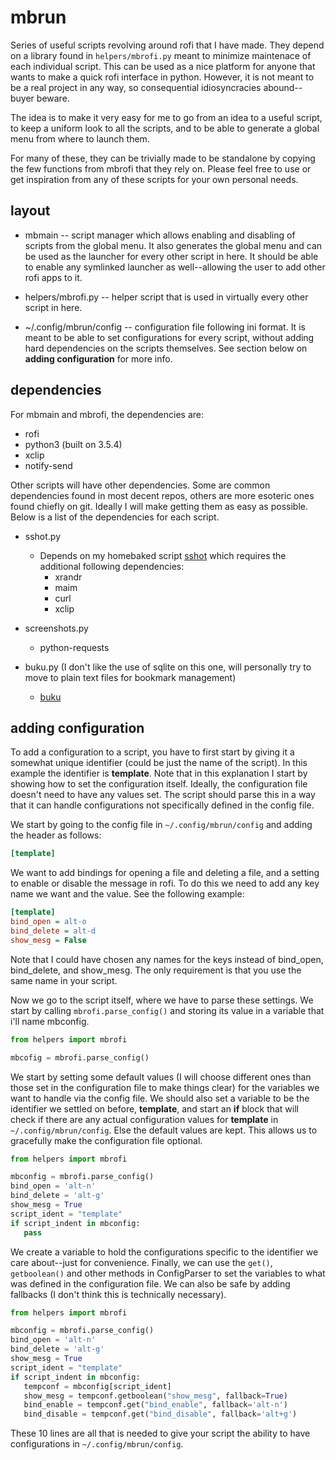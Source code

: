 # mbrun

Series of useful scripts revolving around rofi that I have made. They depend
on a library found in `helpers/mbrofi.py` meant to minimize maintenace of
each individual script. This can be used as a nice platform for anyone that
wants to make a quick rofi interface in python. However, it is not meant to be
a real project in any way, so consequential idiosyncracies abound--buyer
beware.

The idea is to make it very easy for me to go from an idea to a useful script,
to keep a uniform look to all the scripts, and to be able to generate a global
menu from where to launch them.

For many of these, they can be trivially made to be standalone by copying the
few functions from mbrofi that they rely on. Please feel free to use or get
inspiration from any of these scripts for your own personal needs.


## layout

* mbmain -- script manager which allows enabling and disabling of scripts from
            the global menu. It also generates the global menu and can be used
            as the launcher for every other script in here. It should be able
            to enable any symlinked launcher as well--allowing the user to add
            other rofi apps to it.

* helpers/mbrofi.py -- helper script that is used in virtually every other
                       script in here.

* ~/.config/mbrun/config -- configuration file following ini format. It is
    meant to be able to set configurations for every script, without adding
    hard dependencies on the scripts themselves. See section below on
    __adding configuration__ for more info.

## dependencies

For mbmain and mbrofi, the dependencies are:

* rofi
* python3 (built on 3.5.4)
* xclip
* notify-send


Other scripts will have other dependencies. Some are common dependencies found
in most decent repos, others are more esoteric ones found chiefly on git.
Ideally I will make getting them as easy as possible. Below is a list of the
dependencies for each script.

* sshot.py

   - Depends on my homebaked script
       [sshot](https://github.com/mbfraga/scripts/blob/master/sshot)
       which requires the additional following dependencies:
       * xrandr
       * maim
       * curl
       * xclip

* screenshots.py
   - python-requests

* buku.py (I don't like the use of sqlite on this one, will personally try to
    move to plain text files for bookmark management)

    - [buku](https://github.com/jarun/Buku)


## adding configuration

To add a configuration to a script, you have to first start by giving it a
somewhat unique identifier (could be just the name of the script). In this
example the identifier is **template**. Note that in this explanation I start
by showing how to set the configuration itself. Ideally, the configuration file
doesn't need to have any values set. The script should parse this in a way that
it can handle configurations not specifically defined in the config file.

We start by going to the config file in `~/.config/mbrun/config` and adding the
header as follows:

```ini
[template]
```

We want to add bindings for opening a file and deleting a file, and a setting
to enable or disable the message in rofi. To do this we need to add any key
name we want and the value. See the following example:

```ini
[template]
bind_open = alt-o
bind_delete = alt-d
show_mesg = False
```

Note that I could have chosen any names for the keys instead of bind_open,
bind_delete, and show_mesg. The only requirement is that you use the same name
in your script.

Now we go to the script itself, where we have to parse these settings. We start
by calling `mbrofi.parse_config()` and storing its value in a variable that
i'll name mbconfig.

```python
from helpers import mbrofi

mbcofig = mbrofi.parse_config()
```

We start by setting some default values (I will choose different ones than
those set in the configuration file to make things clear) for the variables we
want to handle via the config file. We should also set a variable to be the
identifier we settled on before, **template**, and start an **if** block that
will check if there are any actual configuration values for **template** in
`~/.config/mbrun/config`.  Else the default values are kept. This allows us to
gracefully make the configuration file optional.

```python
from helpers import mbrofi

mbconfig = mbrofi.parse_config()
bind_open = 'alt-n'
bind_delete = 'alt-g'
show_mesg = True
script_ident = "template"
if script_indent in mbconfig:
   pass

```

We create a variable to hold the configurations specific to the identifier we
care about--just for convenience. Finally, we can use the `get()`,
`getboolean()` and other methods in ConfigParser to set the variables to what
was defined in the configuration file. We can also be safe by adding fallbacks
(I don't think this is technically necessary).

```python
from helpers import mbrofi

mbconfig = mbrofi.parse_config()
bind_open = 'alt-n'
bind_delete = 'alt-g'
show_mesg = True
script_ident = "template"
if script_indent in mbconfig:
   tempconf = mbconfig[script_ident]
   show_mesg = tempconf.getboolean("show_mesg", fallback=True)
   bind_enable = tempconf.get("bind_enable", fallback='alt-n')
   bind_disable = tempconf.get("bind_disable", fallback='alt+g')

```

These 10 lines are all that is needed to give your script the ability to have
configurations in `~/.config/mbrun/config`. 


